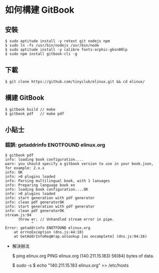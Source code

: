 
# 如何構建 GitBook

## 安裝

    $ sudo aptitude install -y retext git nodejs npm
    $ sudo ln -fs /usr/bin/nodejs /usr/bin/node
    $ sudo aptitude install -y calibre fonts-arphic-gbsn00lp
    $ sudo npm install gitbook-cli -g

## 下載

    $ git clone https://github.com/tinyclub/elinux.git && cd elinux/

## 構建 GitBook

    $ gitbook build // make
    $ gitbook pdf   // make pdf

## 小貼士

### 錯誤: getaddrinfo ENOTFOUND elinux.org

    $ gitbook pdf
    info: loading book configuration....
    warn: you should specify a gitbook version to use in your book.json, for example: 2.x.x
    info: OK
    info: >0 plugins loaded
    info: Parsing multilingual book, with 1 lanuages
    info: Preparing language book en
    info: loading book configuration....OK
    info: >0 plugins loaded
    info: start generation with pdf generator
    info: clean pdf generatorOK
    info: start generation with pdf generator
    info: clean pdf generatorOK
    stream.js:94
          throw er; // Unhandled stream error in pipe.
                ^
    Error: getaddrinfo ENOTFOUND elinux.org
        at errnoException (dns.js:44:10)
        at GetAddrInfoReqWrap.onlookup [as oncomplete] (dns.js:94:26)

* 解決辦法

	$ ping elinux.org
	PING elinux.org (140.211.15.183) 56(84) bytes of data.

	$ sudo -s
	$ echo "140.211.15.183 elinux.org" >> /etc/hosts

